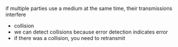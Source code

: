if multiple parties use a medium at the same time, their transmissions interfere
- collision
- we can detect collisions because error detection indicates error
- if there was a collision, you need to retransmit

